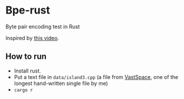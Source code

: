 # Bpe-rust

Byte pair encoding test in Rust

Inspired by [this video](https://www.youtube.com/watch?v=6dCqR9p0yWY&ab_channel=TsodingDaily).

## How to run

* Install rust.
* Put a text file in `data/island3.cpp` (a file from [VastSpace](https://github.com/msakuta/VastSpace/blob/master/mods/vastspace/island3.cpp), one of the longest hand-written single file by me)
* `cargo r`
